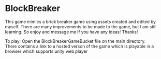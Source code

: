 # BlockBreaker
This game mimics a brick breaker game using assets created and edited by myself. There are many improvements to be made to the
game, but I am still learning. So enjoy and message me if you have any ideas! Thanks!

To play:
Open the BlockBreakerGameBucket file on the main directory. There contains a link to a hosted verson of the game which is playable in 
a browser which supports unity web player
